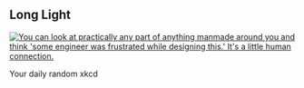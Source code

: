 ## Long Light
[![You can look at practically any part of anything manmade around you and think 'some engineer was frustrated while designing this.'  It's a little human connection.](https://imgs.xkcd.com/comics/long_light.png)](https://xkcd.com/277/ "You can look at practically any part of anything manmade around you and think 'some engineer was frustrated while designing this.'  It's a little human connection.")

Your daily random xkcd
